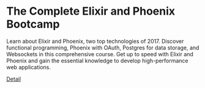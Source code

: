 # The Complete Elixir and Phoenix Bootcamp

Learn about Elixir and Phoenix, two top technologies of 2017. Discover functional programming, Phoenix with OAuth, Postgres for data storage, and Websockets in this comprehensive course. Get up to speed with Elixir and Phoenix and gain the essential knowledge to develop high-performance web applications. 

[Detail](https://eduitfree.com/courses/the-complete-elixir-and-phoenix-bootcamp)